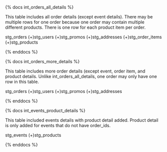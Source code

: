 {% docs int_orders_all_details %}

This table includes all order details (except event details). There may be multiple rows for one order because one order may contain multiple different products. There is one row for each product item per order.

stg_orders (+)stg_users (+)stg_promos (+)stg_addresses (+)stg_order_items (+)stg_products

{% enddocs %}

{% docs int_orders_more_details %}

This table includes more order details (except event, order item, and product details. Unlike int_orders_all_details, one order may only have one row in this table.

stg_orders (+)stg_users (+)stg_promos (+)stg_addresses

{% enddocs %}

{% docs int_events_product_details %}

This table included events details with product detail added. Product detail is only added for events that do not have order_ids. 

stg_events (+)stg_products

{% enddocs %}